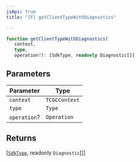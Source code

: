 ```yaml
---
jsApi: true
title: "[F] getClientTypeWithDiagnostics"

---
```

```ts
function getClientTypeWithDiagnostics(
   context, 
   type, 
   operation?): [SdkType, readonly Diagnostic[]]
```

## Parameters

| Parameter | Type |
| ------ | ------ |
| `context` | `TCGCContext` |
| `type` | `Type` |
| `operation`? | `Operation` |

## Returns

[[`SdkType`](../type-aliases/SdkType.md), readonly `Diagnostic`[]]
